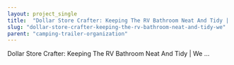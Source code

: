 ```yaml
---
layout: project_single
title:  "Dollar Store Crafter: Keeping The RV Bathroom Neat And Tidy | We ..."
slug: "dollar-store-crafter-keeping-the-rv-bathroom-neat-and-tidy-we"
parent: "camping-trailer-organization"
---
```

Dollar Store Crafter: Keeping The RV Bathroom Neat And Tidy | We ...